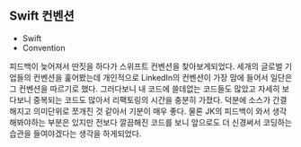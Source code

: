 ## Swift 컨벤션
+ Swift
+ Convention

피드백이 늦어져서 딴짓을 하다가 스위프트 컨벤션을 찾아보게되었다.
세개의 글로벌 기업들의 컨벤션을 훑어봤는데 개인적으로 LinkedIn의 컨벤션이 가장 맘에 들어서 일단은 그 컨벤션을 따르기로 했다.
그러다보니 내 코드에 쓸데없는 코드들도 많았고 자세히 보다보니 중복되는 코드도 많아서 리팩토링의 시간을 충분히 가졌다.
덕분에 소스가 간결해지고 의미단위로 쪼개진 것 같아서 기분이 매우 좋다.
물론 JK의 피드백이 와서 생각해봐야하는 부분은 있지만 전보다 깔끔해진 코드를 보니 앞으로도 더 신경써서 코딩하는 습관을 들여야겠다는 생각을 하게되었다.
